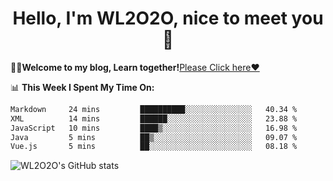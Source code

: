 <h1 align = "center">Hello, I'm WL2O2O, nice to meet you 👋</h1>

🧑‍💻**Welcome to my blog, Learn together!**[Please Click here❤️](https://wl2o2o.github.io)

📊 **This Week I Spent My Time On:**
<!--START_SECTION:waka-->

```txt
Markdown     24 mins         ██████████░░░░░░░░░░░░░░░   40.34 %
XML          14 mins         ██████░░░░░░░░░░░░░░░░░░░   23.88 %
JavaScript   10 mins         ████▒░░░░░░░░░░░░░░░░░░░░   16.98 %
Java         5 mins          ██▒░░░░░░░░░░░░░░░░░░░░░░   09.07 %
Vue.js       5 mins          ██░░░░░░░░░░░░░░░░░░░░░░░   08.18 %
```

<!--END_SECTION:waka-->

![WL2O2O's GitHub stats](https://github-readme-stats.vercel.app/api?username=wl2o2o&show_icons=true)


<!--
**WL2O2O/WL2O2O** is a ✨ _special_ ✨ repository because its `README.md` (this file) appears on your GitHub profile.

Here are some ideas to get you started:

- 🔭 I’m currently working on ...
- 🌱 I’m currently learning ...
- 👯 I’m looking to collaborate on ...
- 🤔 I’m looking for help with ...
- 💬 Ask me about ...
- 📫 How to reach me: ...
- 😄 Pronouns: ...
- ⚡ Fun fact: ...
-->
